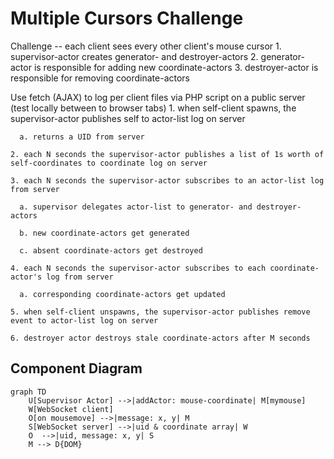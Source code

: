 # Multiple Cursors Challenge

Challenge -- each client sees every other client's mouse cursor
    1. supervisor-actor creates generator- and destroyer-actors
    2. generator-actor is responsible for adding new coordinate-actors
    3. destroyer-actor is responsible for removing coordinate-actors
    
  Use fetch (AJAX) to log per client files via PHP script on a public server (test locally between to browser tabs)
    1. when self-client spawns, the supervisor-actor publishes self to actor-list log on server

      a. returns a UID from server

    2. each N seconds the supervisor-actor publishes a list of 1s worth of self-coordinates to coordinate log on server

    3. each N seconds the supervisor-actor subscribes to an actor-list log from server

      a. supervisor delegates actor-list to generator- and destroyer-actors

      b. new coordinate-actors get generated

      c. absent coordinate-actors get destroyed

    4. each N seconds the supervisor-actor subscribes to each coordinate-actor's log from server

      a. corresponding coordinate-actors get updated

    5. when self-client unspawns, the supervisor-actor publishes remove event to actor-list log on server

    6. destroyer actor destroys stale coordinate-actors after M seconds
## Component Diagram

```mermaid
graph TD
    U[Supervisor Actor] -->|addActor: mouse-coordinate| M[mymouse]
    W[WebSocket client]
    O[on mousemove] -->|message: x, y| M
    S[WebSocket server] -->|uid & coordinate array| W
    O  -->|uid, message: x, y| S
    M --> D{DOM}
```

  <!-- ## Class Diagram

```mermaid
classDiagram
    index <|-- Actor
    index <|-- Interface
    index <|-- WebSocket
    index : style
    index : body
    class Actor{
        #state
        #inbox
        #procesors
        name
        getstate(key)
        send(message) 
        processInbox() 
        addProcessor(func)
        +addActor(message, self)
        +actorLoop()
    }
    class Interface{
    }
    class WebSocket{
    }
``` -->
